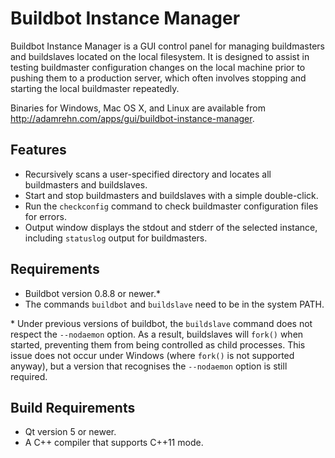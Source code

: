 Buildbot Instance Manager
=========================

Buildbot Instance Manager is a GUI control panel for managing buildmasters and buildslaves located on the local filesystem. It is designed to assist in testing buildmaster configuration changes on the local machine prior to pushing them to a production server, which often involves stopping and starting the local buildmaster repeatedly.

Binaries for Windows, Mac OS X, and Linux are available from <a href="http://adamrehn.com/apps/gui/buildbot-instance-manager">http://adamrehn.com/apps/gui/buildbot-instance-manager</a>.

Features
--------

<ul>
	<li>Recursively scans a user-specified directory and locates all buildmasters and buildslaves.</li>
	<li>Start and stop buildmasters and buildslaves with a simple double-click.</li>
	<li>Run the <code style="display:inline;">checkconfig</code> command to check buildmaster configuration files for errors.</li>
	<li>Output window displays the stdout and stderr of the selected instance, including <code style="display:inline;">statuslog</code> output for buildmasters.</li>
</ul>

Requirements
------------

<ul>
	<li>Buildbot version 0.8.8 or newer.*</li>
	<li>The commands <code style="display:inline;">buildbot</code> and <code style="display:inline;">buildslave</code> need to be in the system PATH.</li>
</ul>

\* Under previous versions of buildbot, the <code style="display:inline;">buildslave</code> command does not respect the <code style="display:inline;">--nodaemon</code> option. As a result, buildslaves will <code style="display:inline;">fork()</code> when started, preventing them from being controlled as child processes. This issue does not occur under Windows (where <code style="display:inline;">fork()</code> is not supported anyway), but a version that recognises the <code style="display:inline;">--nodaemon</code> option is still required.

Build Requirements
------------------

<ul>
	<li>Qt version 5 or newer.</li>
	<li>A C++ compiler that supports C++11 mode.</li>
</ul>
